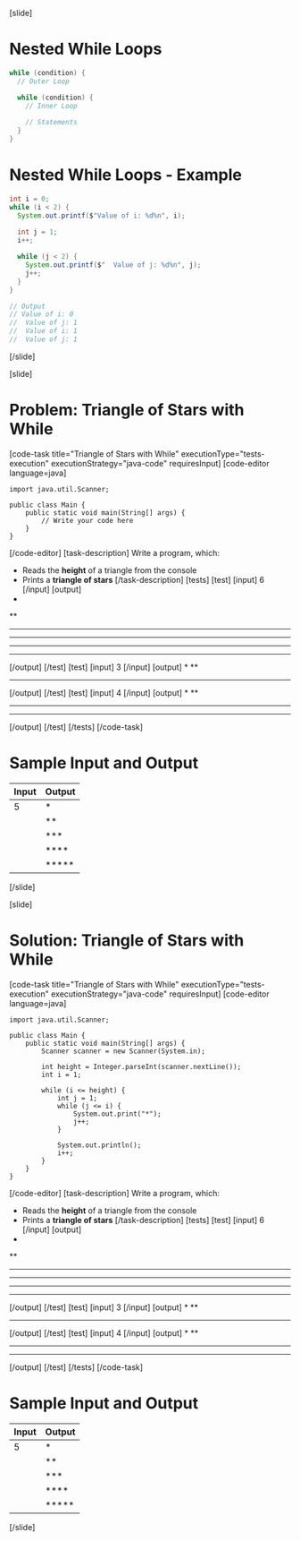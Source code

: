 [slide]
# Nested While Loops
```csharp
while (condition) {
  // Outer Loop 

  while (condition) {
    // Inner Loop
    
    // Statements
  }
}
```

# Nested While Loops - Example

```java
int i = 0;
while (i < 2) {
  System.out.printf($"Value of i: %d%n", i);
  
  int j = 1;
  i++;

  while (j < 2) {
    System.out.printf($"  Value of j: %d%n", j);
    j++;
  }
}

// Output
// Value of i: 0 
//  Value of j: 1 
//  Value of i: 1 
//  Value of j: 1 
```
[/slide]

[slide]
# Problem: Triangle of Stars with While
[code-task title="Triangle of Stars with While" executionType="tests-execution" executionStrategy="java-code" requiresInput]
[code-editor language=java]
```
import java.util.Scanner;

public class Main {
    public static void main(String[] args) {
        // Write your code here
    }
}
```
[/code-editor]
[task-description]
Write a program, which:

* Reads the **height** of a triangle from the console
* Prints a **triangle of stars**
[/task-description]
[tests]
[test]
[input]
6
[/input]
[output]
*
**
***
****
*****
******
[/output]
[/test]
[test]
[input]
3
[/input]
[output]
*
**
***
[/output]
[/test]
[test]
[input]
4
[/input]
[output]
*
**
***
****
[/output]
[/test]
[/tests]
[/code-task]
# Sample Input and Output
|Input|Output|
|-----|------|
|5|*|
||**|
||***|
||****|
||*****|
[/slide]

[slide]
# Solution: Triangle of Stars with While
[code-task title="Triangle of Stars with While" executionType="tests-execution" executionStrategy="java-code" requiresInput]
[code-editor language=java]
```
import java.util.Scanner;

public class Main {
    public static void main(String[] args) {
        Scanner scanner = new Scanner(System.in);
        
        int height = Integer.parseInt(scanner.nextLine());
        int i = 1;

        while (i <= height) {
            int j = 1;
            while (j <= i) {
                System.out.print("*");
                j++;
            }

            System.out.println();
            i++;
        }
    }
}
```
[/code-editor]
[task-description]
Write a program, which:

* Reads the **height** of a triangle from the console 
* Prints a **triangle of stars**
[/task-description]
[tests]
[test]
[input]
6
[/input]
[output]
*
**
***
****
*****
******
[/output]
[/test]
[test]
[input]
3
[/input]
[output]
*
**
***
[/output]
[/test]
[test]
[input]
4
[/input]
[output]
*
**
***
****
[/output]
[/test]
[/tests]
[/code-task]
# Sample Input and Output
|Input|Output|
|-----|------|
|5|*|
||**|
||***|
||****|
||*****|
[/slide]